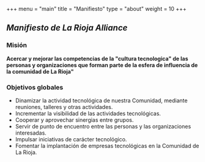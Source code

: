 +++
menu = "main"
title = "Manifiesto"
type = "about"
weight = 10
+++

## _Manifiesto  de La Rioja Alliance_


### Misión

**Acercar y mejorar las competencias de la "cultura tecnologica" de las personas y organizaciones que forman parte de la esfera de influencia de la comunidad de La Rioja"**

### Objetivos globales

- Dinamizar la actividad tecnológica de nuestra Comunidad,  mediante reuniones, talleres y otras actividades.
- Incrementar la visibilidad de las actividades tecnológicas.
- Cooperar y aprovechar sinergias entre grupos.
- Servir de punto de encuentro entre las personas y las organizaciones interesadas.
- Impulsar iniciativas de carácter tecnológico.
- Fomentar la implantación de empresas tecnológicas en la Comunidad de La Rioja.